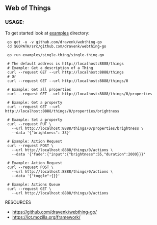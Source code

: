 Web of Things 
---
 
### USAGE:  
To get started look at [examples](https://github.com/dravenk/webthing-go/tree/master/examples) directory:
```
 go get -u -v github.com/dravenk/webthing-go
 cd $GOPATH/src/github.com/dravenk/webthing-go
 
 go run examples/single-thing/single-thing.go
 
 # The default address is http://localhost:8888/things
 # Example: Get a description of a Thing
 curl --request GET --url http://localhost:8888/things
 # Or
 curl --request GET --url http://localhost:8888/things/0
 
 # Example: Get all properties
 curl --request GET --url http://localhost:8888/things/0/properties
 
 # Example: Get a property
 curl --request GET --url http://localhost:8888/things/0/properties/brightness
 
 # Example: Set a property
 curl --request PUT \
   --url http://localhost:8888/things/0/properties/brightness \
   --data '{"brightness": 33}'
  
 # Example: Action Request
 curl --request POST \
   --url http://localhost:8888/things/0/actions \
   --data '{"fade":{"input":{"brightness":55,"duration":2000}}}'
 
 # Example: Action Request
 curl --request POST \
   --url http://localhost:8888/things/0/actions \
   --data '{"toggle":{}}'

 # Example: Actions Queue
 curl --request GET \
   --url http://localhost:8888/things/0/actions
```







RESOURCES
* https://github.com/dravenk/webthing-go/
* https://iot.mozilla.org/framework/
